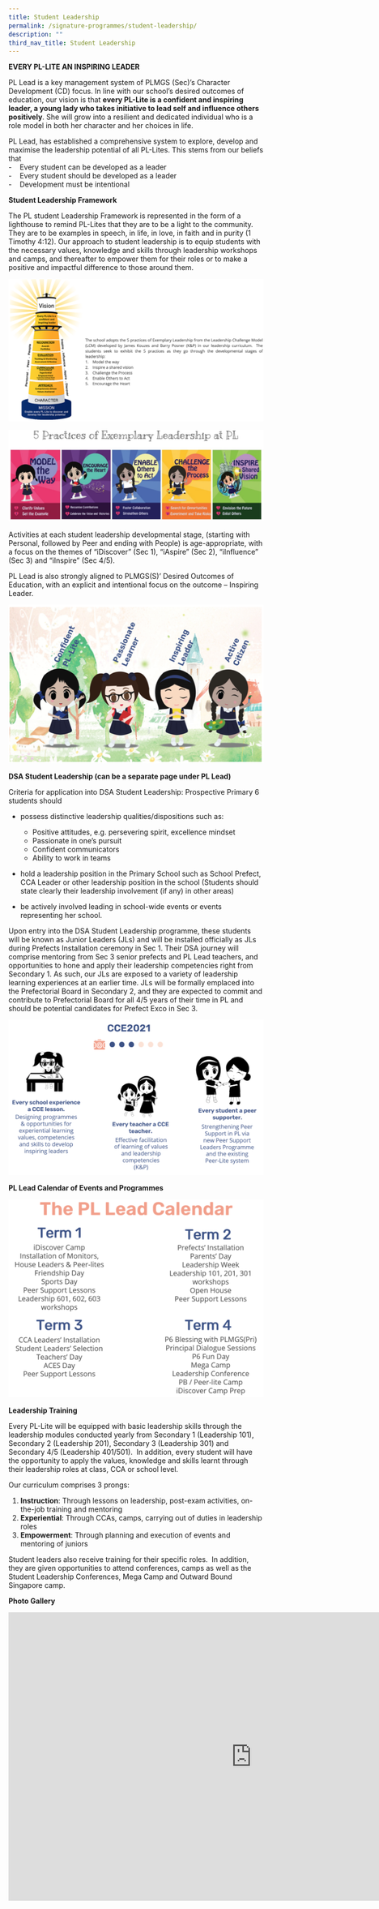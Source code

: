 ```yaml
---
title: Student Leadership
permalink: /signature-programmes/student-leadership/
description: ""
third_nav_title: Student Leadership
---
```

**EVERY PL-LITE AN INSPIRING LEADER**  

PL Lead is a key management system of PLMGS (Sec)’s Character Development (CD) focus. In line with our school’s desired outcomes of education, our vision is that&nbsp;**every PL-Lite is a confident and inspiring leader, a young lady who takes initiative to lead self and influence others positively**. She will grow into a resilient and dedicated individual who is a role model in both her character and her choices in life.  
  
PL Lead, has established a comprehensive system to explore, develop and maximise the leadership potential of all PL-Lites. This stems from our beliefs that  
-&nbsp;&nbsp;&nbsp; Every student can be developed as a leader  
-&nbsp;&nbsp;&nbsp; Every student should be developed as a leader  
-&nbsp;&nbsp;&nbsp; Development must be intentional  
  
**Student Leadership Framework**  

The PL student Leadership Framework is represented in the form of a lighthouse to remind PL-Lites that they are to be a light to the community. They are to be examples in speech, in life, in love, in faith and in purity (1 Timothy 4:12). Our approach to student leadership is to equip students with the necessary values, knowledge and skills through leadership workshops and camps, and thereafter to empower them for their roles or to make a positive and impactful difference to those around them.

![](/images/pl_lead%201.png)

![](/images/student_leader01.png)

Activities at each student leadership developmental stage, (starting with Personal, followed by Peer and ending with People) is age-appropriate, with a focus on the themes of “iDiscover” (Sec 1), “iAspire” (Sec 2), “iInfluence” (Sec 3) and “iInspire” (Sec 4/5).  
  
PL Lead is also strongly aligned to PLMGS(S)’ Desired Outcomes of Education, with an explicit and intentional focus on the outcome – Inspiring Leader.

![](/images/student_leader02.png)

**DSA Student Leadership (can be a separate page under PL Lead)**  

  

Criteria for application into DSA Student Leadership: Prospective Primary 6 students should  

*   possess distinctive leadership qualities/dispositions such as:

	*   Positive attitudes, e.g. persevering spirit, excellence mindset
	*   Passionate in one’s pursuit
	*   Confident communicators&nbsp;
	*   Ability to work in teams  
    

*   hold a leadership position in the Primary School such as School Prefect, CCA Leader or other leadership position in the school (Students should state clearly their leadership involvement (if any) in other areas)
*   be actively involved leading in school-wide events or events representing her school.  
    

  

Upon entry into the DSA Student Leadership programme, these students will be known as Junior Leaders (JLs) and will be installed officially as JLs during Prefects Installation ceremony in Sec 1. Their DSA journey will comprise mentoring from Sec 3 senior prefects and PL Lead teachers, and opportunities to hone and apply their leadership competencies right from Secondary 1. As such, our JLs are exposed to a variety of leadership learning experiences at an earlier time. JLs will be formally emplaced into the Prefectorial Board in Secondary 2, and they are expected to commit and contribute to Prefectorial Board for all 4/5 years of their time in PL and should be potential candidates for Prefect Exco in Sec 3.

![](/images/student_leader03.png)

**PL Lead Calendar of Events and Programmes**

![](/images/student_leader04.png)

**Leadership Training**  

  

Every PL-Lite will be equipped with basic leadership skills through the leadership modules conducted yearly from Secondary 1 (Leadership 101), Secondary 2 (Leadership 201), Secondary 3 (Leadership 301) and Secondary 4/5 (Leadership 401/501).&nbsp; In addition, every student will have the opportunity to apply the values, knowledge and skills learnt through their leadership roles at class, CCA or school level.

Our curriculum comprises 3 prongs:  
  

1.  **Instruction**: Through lessons on leadership, post-exam activities, on-the-job training and mentoring
2.  **Experiential**: Through CCAs, camps, carrying out of duties in leadership roles
3.  **Empowerment**: Through planning and execution of events and mentoring of juniors  
    

  
Student leaders also receive training for their specific roles.&nbsp; In addition, they are given opportunities to attend conferences, camps as well as the Student Leadership Conferences, Mega Camp and Outward Bound Singapore camp.  

  
**Photo Gallery**

<iframe allowfullscreen="true" height="569" width="960" frameborder="0" src="https://docs.google.com/presentation/d/e/2PACX-1vTsiOt-7-gflXHh25bBuX541TAkPbK-ZnC4wxD6q-1kkLNpQGnU-m-h_Qh5Nur8-A0kSbXTgQ0Welxy/embed?start=true&amp;loop=true&amp;delayms=3000"></iframe>

